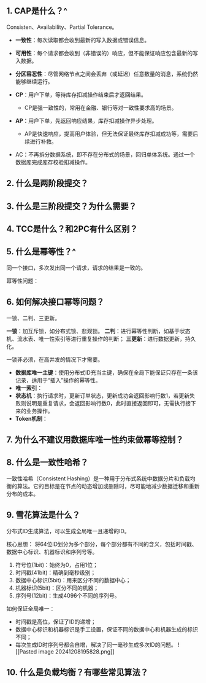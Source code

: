 ## 1. CAP是什么？^
Consisten、Availability、Partial Tolerance。

- **一致性**：每次读取都会收到最新的写入数据或错误信息。
- **可用性**：每个请求都会收到（非错误的）响应，但不能保证响应包含最新的写入数据。
- **分区容忍性**：尽管网络节点之间会丢弃（或延迟）任意数量的消息，系统仍然能够继续运行。

- **CP**：用户下单，等待库存扣减操作结束后才返回结果。
	- CP是强一致性的，常用在金融、银行等对一致性要求高的场景。
- **AP**：用户下单，先返回响应结果，库存扣减操作异步处理。
	- AP是快速响应，提高用户体验，但无法保证最终库存扣减成功等，需要后续进行补救。
- AC：不再拆分数据系统，即不存在分布式的场景，回归单体系统。通过一个数据库完成库存校验扣减操作。
## 2. 什么是两阶段提交？

## 3. 什么是三阶段提交？为什么需要？
## 4. TCC是什么？和2PC有什么区别？

## 5. 什么是幂等性？^
同一个接口，多次发出同一个请求，请求的结果是一致的。

幂等性问题：

## 6. 如何解决接口幂等问题？
一锁、二判、三更新。

**一锁**：加互斥锁，如分布式锁、悲观锁。
**二判**：进行幂等性判断，如基于状态机、流水表、唯一性索引等进行重复操作的判断；
**三更新**：进行数据更新，持久化。

一锁非必须，在高并发的情况下才需要。

- **数据库唯一主键**：使用分布式ID充当主键，确保在全局下能保证只存在一条该记录，适用于“插入”操作的幂等性。 
- **唯一索引**：
- **状态机**：执行请求时，更新订单状态，更新成功会返回影响行数1，若更新失败则说明是重复请求，会返回影响行数0，此时直接返回即可，无需执行接下来的业务操作。
- **Token机制**：
## 7. 为什么不建议用数据库唯一性约束做幂等控制？


## 8. 什么是一致性哈希？
一致性哈希（Consistent Hashing）是一种用于分布式系统中数据分片和负载均衡的算法。它的目标是在节点的动态增加或删除时，尽可能地减少数据迁移和重新分布的成本。
## 9. 雪花算法是什么？
分布式ID生成算法，可以生成全局唯一且递增的ID。

核心思想：
将64位ID划分为多个部分，每个部分都有不同的含义，包括时间戳、数据中心标识、机器标识和序列号等。

1. 符号位(1bit)：始终为0，占用1位；
2. 时间戳(41bit)：精确到毫秒级别；
3. 数据中心标识(5bit)：用来区分不同的数据中心；
4. 机器标识(5bit)：区分不同的机器；
5. 序列号(12bit)：生成4096个不同的序列号。

如何保证全局唯一：
- 时间戳是高位，保证了ID的递增；
- 数据中心标识和机器标识是手工设置，保证不同的数据中心和机器生成的标识不同；
- 每次生成ID时序列号都会自增，解决了同一毫秒生成多次ID的问题。
![[Pasted image 20241208195828.png]]

## 10. 什么是负载均衡？有哪些常见算法？

